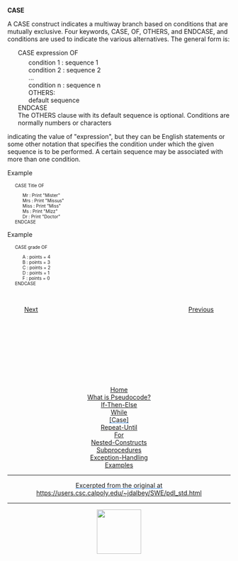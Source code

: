 **CASE**

A CASE construct indicates a multiway branch based on conditions that are mutually exclusive. Four keywords, CASE, OF, OTHERS, and ENDCASE, and conditions are used to indicate the various alternatives. The general form is:

<ul style= "list-style: none;">
<li>CASE expression OF</li>
<ul style= "list-style: none; margin-top: 5px;">
<li>condition 1 : sequence 1</li>
<li>condition 2 : sequence 2</li>
<li>...</li>
<li>condition n : sequence n</li>
<li>OTHERS:</li>
<li>default sequence</li>
</ul>
<li>ENDCASE</li>
<li>The OTHERS clause with its default sequence is optional. Conditions are normally numbers or characters</li>
</ul>

indicating the value of "expression", but they can be English statements or some other notation that specifies the condition under which the given sequence is to be performed. A certain sequence may be associated with more than one condition.

Example

<ul style= "font-size:10px; list-style: none;">
<li>CASE  Title  OF</li>
<ul style= "font-size:10px; list-style: none;">
<li>Mr      : Print "Mister"</li>
<li>Mrs     : Print "Missus"</li>
<li> Miss    : Print "Miss"</li>
<li>Ms      : Print "Mizz"</li>
<li>Dr      : Print "Doctor"</li></ul>
<li>ENDCASE</li>
</ul>

Example

<ul style= "font-size:10px; list-style: none;">
<li>CASE  grade  OF</li>
<ul style= "font-size:10px; list-style: none;">
<li>A       : points = 4</li>
<li>B       : points = 3</li>
<li>C       : points = 2</li>
<li>D       : points = 1</li>
<li>F       : points = 0</li>
</ul>
<li>ENDCASE</li>
</ul>

<div style="text-align: center; display: flex; justify-content: center; margin-top: 30px">

[Next](while.md)                        
[Previous](repeat-until.md)

</div>
<div style="text-align: center; text-decoration: underline; text-decoration-color: #3486E3; margin-top: 150px;" markdown="1">

[Home](home.md)   
[What is Pseudocode?](what-is.md)  
[If-Then-Else](if-then-else.md)  
[While](while.md)  
[Case]  
[Repeat-Until](repeat-until.md)  
[For](for.md)  
[Nested-Constructs](nested.md)  
[Subprocedures](subprocedures.md)  
[Exception-Handling](exceptionhandle.md)  
[Examples](examples.md)  
<div>


---
Excerpted from the original at https://users.csc.calpoly.edu/~jdalbey/SWE/pdl_std.html

---

<a href="https://brickmmo.com">
<img src="https://brickmmo.com/images/brickmmo-logo-horizontal.jpg" width="100">
</a>

